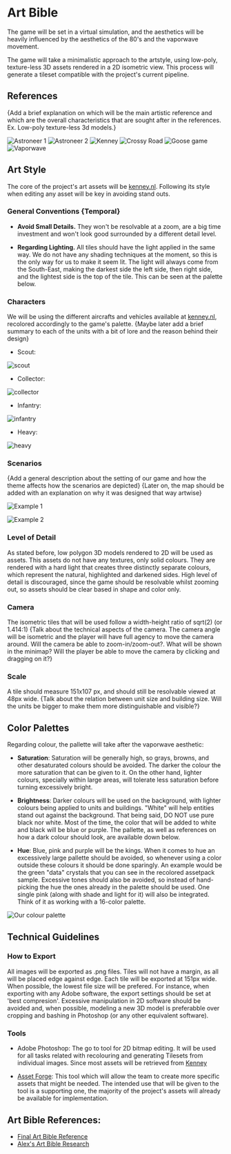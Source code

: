 # Art Bible
The game will be set in a virtual simulation, and the aesthetics will be heavily influenced by the aesthetics of the 80's and the vaporwave movement.

The game will take a minimalistic approach to the artstyle, using low-poly, texture-less 3D assets rendered in a 2D isometric view. This process will generate a tileset compatible with the project's current pipeline.


## References
{Add a brief explanation on which will be the main artistic reference and which are the overall characteristics that are sought after in the references. Ex. Low-poly texture-less 3d models.} 

![Astroneer 1](https://github.com/BarcinoLechiguino/Project-RTS/blob/master/Docs/Images/ArtBible/astroneer-ref1.jpg?raw=true)
![Astroneer 2](https://github.com/BarcinoLechiguino/Project-RTS/blob/master/Docs/Images/ArtBible/astroneer-ref2.jpg?raw=true)
![Kenney](https://github.com/BarcinoLechiguino/Project-RTS/blob/master/Docs/Images/ArtBible/kenney_ref.png?raw=true)
![Crossy Road](https://github.com/BarcinoLechiguino/Project-RTS/blob/master/Docs/Images/ArtBible/crossy-road_ref.jpg?raw=true)
![Goose game](https://github.com/BarcinoLechiguino/Project-RTS/blob/master/Docs/Images/ArtBible/untitled_goose_game_ref.jpg?raw=true)
![Vaporwave](https://github.com/BarcinoLechiguino/Project-RTS/blob/master/Docs/Images/ArtBible/vaporwave.jpg?raw=true)


## Art Style
The core of the project's art assets will be [kenney.nl](https://kenney.nl/assets?q=3d). Following its style when editing any asset will be key in avoiding stand outs.

### General Conventions {Temporal}
- **Avoid Small Details.** They won't be resolvable at a zoom, are a big time investment and won't look good surrounded by a different detail level. 

- **Regarding Lighting.** All tiles should have the light applied in the same way. We do not have any shading techniques at the moment, so this is the only way for us to make it seem lit. The light will always come from the South-East, making the darkest side the left side, then right side, and the lightest side is the top of the tile. This can be seen at the palette below.  

### Characters

We will be using the different aircrafts and vehicles available at [kenney.nl](https://kenney.nl/assets?q=3d), recolored accordingly to the game's palette. {Maybe later add a brief summary to each of the units with a bit of lore and the reason behind their design}

- Scout:

![scout](https://github.com/BarcinoLechiguino/Project-RTS/blob/master/Docs/Images/ArtBible/Units/scout.png?raw=true)

- Collector:

![collector](https://github.com/BarcinoLechiguino/Project-RTS/blob/master/Docs/Images/ArtBible/Units/collector.png?raw=true)

- Infantry:

![infantry](https://github.com/BarcinoLechiguino/Project-RTS/blob/master/Docs/Images/ArtBible/Units/infantry.png?raw=true)

- Heavy:

![heavy](https://github.com/BarcinoLechiguino/Project-RTS/blob/master/Docs/Images/ArtBible/Units/heavy.png?raw=true)


### Scenarios
{Add a general description about the setting of our game and how the theme affects how the scenarios are depicted}
{Later on, the map should be added with an explanation on why it was designed that way artwise}

![Example 1](https://github.com/BarcinoLechiguino/Project-RTS/blob/master/Docs/Images/ArtBible/Sample_HD_1.png?raw=true)

![Example 2](https://github.com/BarcinoLechiguino/Project-RTS/blob/master/Docs/Images/ArtBible/Sample_HD_2.png?raw=true)


### Level of Detail
As stated before, low polygon 3D models rendered to 2D will be used as assets. This assets do not have any textures, only solid colours. They are rendered with a hard light that creates three distinctly separate colours, which represent the natural, highlighted and darkened sides. High level of detail is discouraged, since the game should be resolvable whilst zooming out, so assets should be clear based in shape and color only.

### Camera
The isometric tiles that will be used follow a width-height ratio of sqrt(2) (or 1.414:1)
{Talk about the technical aspects of the camera. The camera angle will be isometric and the player will have full agency to move the camera around. Will the camera be able to zoom-in/zoom-out?. What will be shown in the minimap? Will the player be able to move the camera by clicking and dragging on it?}

### Scale
A tile should measure 151x107 px, and should still be resolvable viewed at 48px wide.
{Talk about the relation between unit size and building size. Will the units be bigger to make them more distinguishable and visible?}

## Color Palettes
Regarding colour, the pallette will take after the vaporwave aesthetic:

- **Saturation**: Saturation will be generally high, so grays, browns, and other desaturated colours should be avoided. The darker the colour the more saturation that can be given to it. On the other hand, lighter colours, specially within large areas, will tolerate less saturation before turning excessively bright. 

- **Brightness**: Darker colours will be used on the background, with lighter colours being applied to units and buildings. "White" will help entities stand out against the background. That being said, DO NOT use pure black nor white. Most of the time, the color that will be added to white and black will be blue or purple. The pallette, as well as references on how a dark colour should look, are available down below. 

- **Hue**: Blue, pink and purple will be the kings. When it comes to hue an excessively large pallette should be avoided, so whenever using a color outside these colours it should be done sparingly. An example would be the green "data" crystals that you can see in the recolored assetpack sample. Excessive tones should also be avoided, so instead of hand-picking the hue the ones already in the palette should be used. One single pink (along with shade and light for it) will also be integrated. Think of it as working with a 16-color palette.  

![Our colour palette](https://github.com/BarcinoLechiguino/Project-RTS/blob/master/Docs/Images/ArtBible/palette_3.png?raw=true)

## Technical Guidelines
### How to Export
  All images will be exported as .png files. Tiles will not have a margin, as all will be placed edge against edge. Each tile will be exported at 151px wide. When possible, the lowest file size will be prefered. For instance, when exporting with any Adobe software, the export settings should be set at 'best compresion'. Excessive manipulation in 2D software should be avoided and, when possible, modeling a new 3D model is preferabble over cropping and bashing in Photoshop (or any other equivalent software).
  
### Tools
  - Adobe Photoshop: The go to tool for 2D bitmap editing. It will be used for all tasks related with recolouring and generating Tilesets from individual images. Since most assets will be retrieved from [Kenney](https://kenney.nl/)
  
  - [Asset Forge](https://kenney.nl/tools/assetforge): This tool which will allow the team to create more specific assets that might be needed. The intended use that will be given to the tool is a supporting one, the majority of the project's assets will already be available for implementation.

## Art Bible References:
- [Final Art Bible Reference](https://github.com/DevCrumbs/Warcraft-II/wiki/6.-Art-Bible)
- [Alex's Art Bible Research](https://github.com/AlexLA99/Art-Bible/blob/master/docs/Art%20Bible.pdf)
